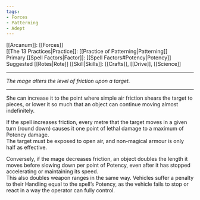 ```yaml
---
tags:
- Forces
- Patterning
- Adept
---
```


[[Arcanum]]: [[Forces]]\
[[The 13 Practices|Practice]]: [[Practice of Patterning|Patterning]]\
Primary [[Spell Factors|Factor]]: [[Spell Factors#Potency|Potency]]\
Suggested [[Rotes|Rote]] [[Skill|Skills]]: [[Crafts]], [[Drive]], [[Science]]

---

_The mage alters the level of friction upon a target._

---

She can increase it to the point where simple air friction shears the target to pieces, or lower it so much that an object can continue moving almost indefinitely.

If the spell increases friction, every metre that the target moves in a given turn (round down) causes it one point of lethal damage to a maximum of Potency damage.\
The target must be exposed to open air, and non-magical armour is only half as effective.

Conversely, if the mage decreases friction, an object doubles the length it moves before slowing down per point of Potency, even after it has stopped accelerating or maintaining its speed.\
This also doubles weapon ranges in the same way. Vehicles suffer a penalty to their Handling equal to the spell’s Potency, as the vehicle fails to stop or react in a way the operator can fully control.